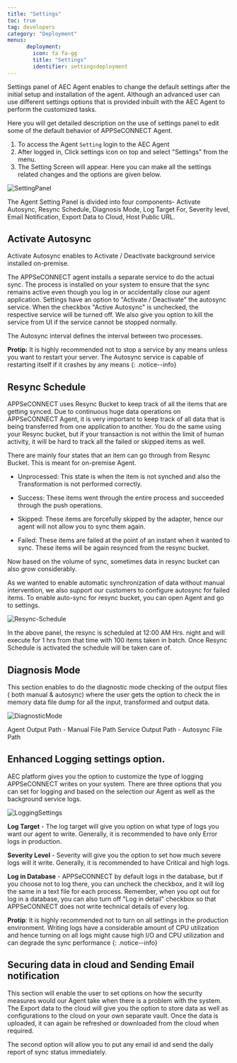 ```yaml
---
title: "Settings"
toc: true
tag: developers
category: "Deployment"
menus: 
      deployment:
        icon: fa fa-gg
        title: "Settings"
        identifier: settingsdeployment               
---
```

Settings panel of AEC Agent enables to change the default settings after the initial setup and installation 
of the agent. Although an advanced user can use different settings options that is provided inbuilt with the AEC Agent to perform
the customized tasks. 

Here you will get detailed description on the use of settings panel to edit some of the default behavior of APPSeCONNECT Agent. 


1. To access the Agent `Setting` login to the AEC Agent
2. After logged in, Click settings icon on top and select "Settings" from the menu.
3. The Setting Screen will appear. Here you can make all the settings related changes and the options
   are given below.

![SettingPanel](/staticfiles/deployment/media/Settings/SettingPanel.PNG)

The Agent Setting Panel is divided into four components- Activate Autosync, Resync Schedule, Diagnosis Mode, Log Target For, Severity level, Email Notification,
Export Data to Cloud, Host Public URL.

## Activate Autosync

Activate Autosync enables to Activate / Deactivate background service installed on-premise. 

The APPSeCONNECT agent installs a separate service to do the actual sync. The process is installed on your system to ensure that the sync remains active even though you log in or accidentally close our agent application. Settings have an option to "Activate / Deactivate" the autosync service. When the checkbox "Active Autosync" is unchecked, the respective service will be turned off. We also give you option to kill the service from UI if the service cannot be stopped normally. 

The Autosync interval defines the interval between two processes. 

**Protip:** It is highly recommended not to stop a service by any means unless you want to restart your server. The Autosync service is capable of restarting itself if it crashes by any means {: .notice--info}

## Resync Schedule

APPSeCONNECT uses Resync Bucket to keep track of all the items that are getting synced. Due to continuous huge data operations 
on APPSeCONNECT Agent, it is very important to keep track of all data that is being transferred from one application to another. 
You do the same using your Resync bucket, but if your transaction is not within the limit of human activity, it will be hard 
to track all the failed or skipped items as well. 

There are mainly four states that an item can go through from Resync Bucket. This is meant for on-premise Agent. 

* Unprocessed: This state is when the item is not synched and also the Transformation is not performed correctly. 

* Success: These items went through the entire process and succeeded through the push operations. 

* Skipped: These items are forcefully skipped by the adapter, hence our agent will not allow you to sync them again.

* Failed: These items are failed at the point of an instant when it wanted to sync. 
  These items will be again resynced from the resync bucket. 

Now based on the volume of sync, sometimes data in resync bucket can also grow considerably. 

As we wanted to enable automatic synchronization of data without manual intervention, we also support our customers to 
configure autosync for failed items. To enable auto-sync for resync bucket, you can open Agent and go to settings. 

![Resync-Schedule](/staticfiles/deployment/media/Settings/Resync-Schedule.PNG)

In the above panel, the resync is scheduled at 12:00 AM Hrs. night and will execute for 1 hrs from that time with 100 items taken in
batch. Once Resync Schedule is activated the schedule will be taken care of.

## Diagnosis Mode

This section enables to do the diagnostic mode checking of the output files ( both manual & autosync) where the user gets the option to check
the in memory data file dump for all the input, transformed and output data.

![DiagnosticMode](/staticfiles/deployment/media/Settings/DiagnosticMode.PNG)

Agent Output Path - Manual File Path
Service Output Path - Autosync File Path

##  Enhanced Logging settings option.

AEC platform gives you the option to customize the type of logging APPSeCONNECT writes on your system. 
There are three options that you can set for logging and based on the selection our Agent as well as the background service logs.

![LoggingSettings](/staticfiles/deployment/media/Settings/LoggingSettings.PNG) 

**Log Target** - The log target will give you option on what type of logs you want our agent to write. 
  Generally, it is recommended to have only Error logs in production.

**Severity Level** - Severity will give you the option to set how much severe logs will it write. Generally, it is recommended to have Critical and high logs.

**Log in Database** - APPSeCONNECT by default logs in the database, but if you choose not to log there, you can uncheck the checkbox, and it will log the same
  in a text file for each process. Remember, when you opt out for log in a database, you can also turn off "Log in detail" checkbox so that APPSeCONNECT 
  does not write technical details of every log. 

**Protip**: It is highly recommended not to turn on all settings in the production environment. 
  Writing logs have a considerable amount of CPU utilization and hence turning on all logs
  might cause high I/O and CPU utilization and can degrade the sync performance {: .notice--info}

 ## Securing data in cloud and Sending Email notification

This section will enable the user to set options on how the security measures would our Agent take when there is a problem with the system.  
The Export data to the cloud will give you the option to store data as well as configurations to the cloud on your own separate vault. 
Once the data is uploaded, it can again be refreshed or downloaded from the cloud when required. 

The second option will allow you to put any email id and send the daily report of sync status immediately. 